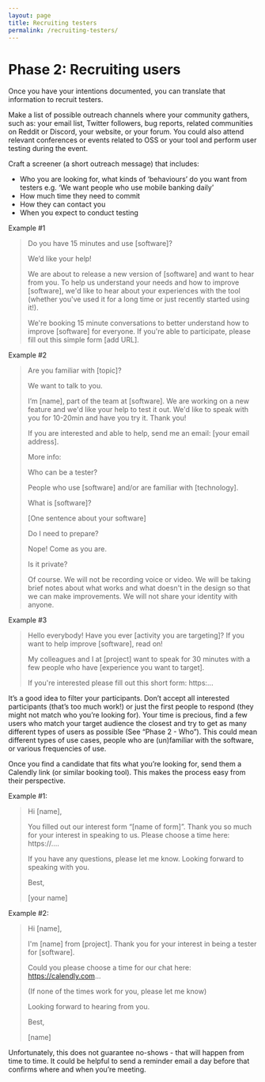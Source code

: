 ```yaml
---
layout: page
title: Recruiting testers
permalink: /recruiting-testers/
---
```


# Phase 2: Recruiting users

Once you have your intentions documented, you can translate that information to recruit testers.

Make a list of possible outreach channels where your community gathers, such as: your email list, Twitter followers, bug reports, related communities on Reddit or Discord, your website, or your forum. You could also attend relevant conferences or events related to OSS or your tool and perform user testing during the event.

Craft a screener (a short outreach message) that includes:

- Who you are looking for, what kinds of ‘behaviours’ do you want from testers e.g. ‘We want people who use mobile banking daily’
- How much time they need to commit
- How they can contact you
- When you expect to conduct testing

Example #1

> Do you have 15 minutes and use [software]?
> 
> We’d like your help!
> 
> We are about to release a new version of [software] and want to hear from you. To help us understand your needs and how to improve [software], we'd like to hear about your experiences with the tool (whether you've used it for a long time or just recently started using it!).
> 
> We're booking 15 minute conversations to better understand how to improve [software] for everyone. If you're able to participate, please fill out this simple form [add URL].

Example #2

> Are you familiar with [topic]?
> 
> We want to talk to you.
> 
> I’m [name], part of the team at [software]. We are working on a new feature and we'd like your help to test it out. We'd like to speak with you for 10-20min and have you try it. Thank you!
> 
> If you are interested and able to help, send me an email: [your email address].
>
> 
> More info:
> 
> Who can be a tester?
> 
> People who use [software] and/or are familiar with [technology].
> 
> What is [software]?
> 
> [One sentence about your software]
> 
> Do I need to prepare?
> 
> Nope! Come as you are.
> 
> Is it private?
> 
> Of course. We will not be recording voice or video. We will be taking brief notes about what works and what doesn't in the design so that we can make improvements. We will not share your identity with anyone.

Example #3

> Hello everybody! Have you ever [activity you are targeting]? If you want to help improve [software], read on!
> 
> My colleagues and I at [project] want to speak for 30 minutes with a few people who have [experience you want to target].
> 
> If you're interested please fill out this short form: https:...

It’s a good idea to filter your participants. Don’t accept all interested participants (that’s too much work!) or just the first people to respond (they might not match who you’re looking for). Your time is precious, find a few users who match your target audience the closest and try to get as many different types of users as possible (See “Phase 2 - Who”). This could mean different types of use cases, people who are (un)familiar with the software, or various frequencies of use.

Once you find a candidate that fits what you’re looking for, send them a Calendly link (or similar booking tool). This makes the process easy from their perspective.

Example #1:

> Hi [name],
> 
> You filled out our interest form “[name of form]”. Thank you so much for your interest in speaking to us. Please choose a time here: https://….
> 
> If you have any questions, please let me know. Looking forward to speaking with you.
> 
> Best,
> 
> [your name]

Example #2:

> Hi [name],
> 
> I'm [name] from [project]. Thank you for your interest in being a tester for [software].
> 
> Could you please choose a time for our chat here: https://calendly.com...
> 
> (If none of the times work for you, please let me know)
> 
> Looking forward to hearing from you.
> 
> Best,
> 
> [name]

Unfortunately, this does not guarantee no-shows - that will happen from time to time. It could be helpful to send a reminder email a day before that confirms where and when you’re meeting.
